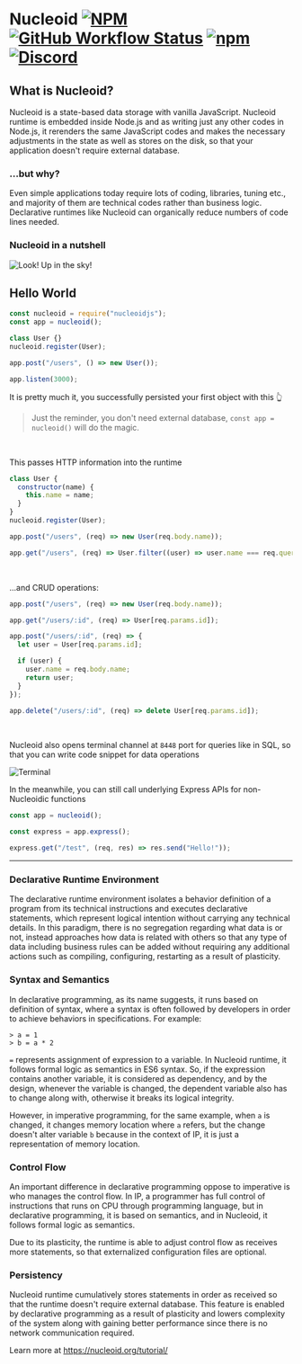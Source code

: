 # Nucleoid [![NPM](https://img.shields.io/npm/l/nucleoidjs)](https://www.apache.org/licenses/LICENSE-2.0) [![GitHub Workflow Status](https://img.shields.io/github/workflow/status/nucleoidjs/nucleoid/Test)](https://github.com/NucleoidJS/Nucleoid/actions/workflows/test.yml) [![npm](https://img.shields.io/npm/v/nucleoidjs)](https://www.npmjs.com/package/nucleoidjs) [![Discord](https://img.shields.io/discord/848931276559482900)](https://discord.gg/b6THyxKd)

## What is Nucleoid?

Nucleoid is a state-based data storage with vanilla JavaScript. Nucleoid runtime is embedded inside Node.js and as
writing just any other codes in Node.js, it rerenders the same JavaScript codes and makes the necessary adjustments
in the state as well as stores on the disk, so that your application doesn't require external database.

### ...but why?

Even simple applications today require lots of coding, libraries, tuning etc., and majority of them are technical codes
rather than business logic. Declarative runtimes like Nucleoid can organically reduce numbers of code lines needed.

### Nucleoid in a nutshell

![Look! Up in the sky!](https://drive.google.com/uc?export=view&id=1bNaHtwcxrKSTjlJw4RAVRw-ImkC86juX)

## Hello World

```javascript
const nucleoid = require("nucleoidjs");
const app = nucleoid();

class User {}
nucleoid.register(User);

app.post("/users", () => new User());

app.listen(3000);
```

It is pretty much it, you successfully persisted your first object with this :point_up_2:

> Just the reminder, you don't need external database, `const app = nucleoid()` will do the magic.

<br/>

This passes HTTP information into the runtime

```javascript
class User {
  constructor(name) {
    this.name = name;
  }
}
nucleoid.register(User);

app.post("/users", (req) => new User(req.body.name));

app.get("/users", (req) => User.filter((user) => user.name === req.query.name));
```

<br/>

...and CRUD operations:

```javascript
app.post("/users", (req) => new User(req.body.name));

app.get("/users/:id", (req) => User[req.params.id]);

app.post("/users/:id", (req) => {
  let user = User[req.params.id];

  if (user) {
    user.name = req.body.name;
    return user;
  }
});

app.delete("/users/:id", (req) => delete User[req.params.id]);
```

<br/>

Nucleoid also opens terminal channel at `8448` port for queries like in SQL, so that you can write code snippet for data operations

![Terminal](https://media.giphy.com/media/aGQyuZ4ggB4SaPRc1g/giphy.gif)

In the meanwhile, you can still call underlying Express APIs for non-Nucleoidic functions

```javascript
const app = nucleoid();

const express = app.express();

express.get("/test", (req, res) => res.send("Hello!"));
```

---

### Declarative Runtime Environment

The declarative runtime environment isolates a behavior definition of a program from its technical instructions and
executes declarative statements, which represent logical intention without carrying any technical details. In this
paradigm, there is no segregation regarding what data is or not, instead approaches how data is related with others so
that any type of data including business rules can be added without requiring any additional actions such as compiling,
configuring, restarting as a result of plasticity.

### Syntax and Semantics

In declarative programming, as its name suggests, it runs based on definition of syntax, where a syntax is often
followed by developers in order to achieve behaviors in specifications. For example:

```
> a = 1
> b = a * 2
```

`=` represents assignment of expression to a variable. In Nucleoid runtime, it follows formal logic as semantics in ES6
syntax. So, if the expression contains another variable, it is considered as dependency, and by the design, whenever the
variable is changed, the dependent variable also has to change along with, otherwise it breaks its logical integrity.

However, in imperative programming, for the same example, when `a` is changed, it changes memory location where `a`
refers, but the change doesn't alter variable `b` because in the context of IP, it is just a representation of memory
location.

### Control Flow

An important difference in declarative programming oppose to imperative is who manages the control flow. In IP, a
programmer has full control of instructions that runs on CPU through programming language, but in declarative
programming, it is based on semantics, and in Nucleoid, it follows formal logic as semantics.

Due to its plasticity, the runtime is able to adjust control flow as receives more statements, so that externalized
configuration files are optional.

### Persistency

Nucleoid runtime cumulatively stores statements in order as received so that the runtime doesn't require external
database. This feature is enabled by declarative programming as a result of plasticity and lowers complexity of the
system along with gaining better performance since there is no network communication required.

Learn more at https://nucleoid.org/tutorial/
